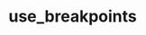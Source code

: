 # use_breakpoints

<!-- cmdrun python3 ../extract_doc_comment.py use_breakpoints use_breakpoints -->
